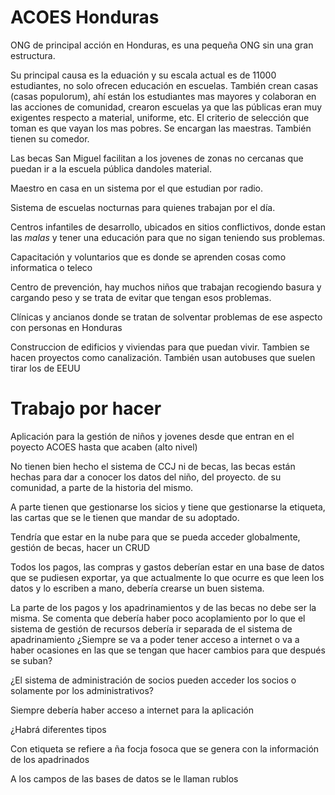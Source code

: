 # ACOES Honduras

ONG de principal acción en Honduras, es una pequeña ONG sin una gran estructura.

Su principal causa es la eduación y su escala actual es de 11000 estudiantes, no solo ofrecen educación en escuelas. También crean casas (casas populorum), ahí están los estudiantes mas mayores y colaboran en las acciones de comunidad, crearon escuelas ya que las públicas eran muy exigentes respecto a material, uniforme, etc.
El criterio de selección que toman es que vayan los mas pobres. Se encargan las maestras. También tienen su comedor.

Las becas San Miguel facilitan a los jovenes de zonas no cercanas que puedan ir a la escuela pública dandoles material.

Maestro en casa en un sistema por el que estudian por radio.

Sistema de escuelas nocturnas para quienes trabajan por el día.

Centros infantiles de desarrollo, ubicados en sitios conflictivos, donde estan las _malas_ y tener una educación para que no sigan teniendo sus problemas.

Capacitación y voluntarios que es donde se aprenden cosas como informatica o teleco

Centro de prevención, hay muchos niños que trabajan recogiendo basura y cargando peso y se trata de evitar que tengan esos problemas.

Clínicas y ancianos donde se tratan de solventar problemas de ese aspecto con personas en Honduras

Construccion de edificios y viviendas para que puedan vivir. Tambien se hacen proyectos como canalización. También usan autobuses que suelen tirar los de EEUU

# Trabajo por hacer

Aplicación para la gestión de niños y jovenes desde que entran en el poyecto ACOES hasta que acaben (alto nivel)

No tienen bien hecho el sistema de CCJ ni de becas, las becas están hechas para dar a conocer los datos del niño, del proyecto. de su comunidad, a parte de la historia del mismo.

A parte tienen que gestionarse los sicios y tiene que gestionarse la etiqueta, las cartas que se le tienen que mandar de su adoptado.

Tendría que estar en la nube para que se pueda acceder globalmente, gestión de becas, hacer un CRUD

Todos los pagos, las compras y gastos deberían estar en una base de datos que se pudiesen exportar, ya que actualmente lo que ocurre es que leen los datos y lo escriben a mano, debería crearse un buen sistema.

La parte de los pagos y los apadrinamientos y de las becas no debe ser la misma. Se comenta que debería haber poco acoplamiento por lo que el sistema de gestión de recursos debería ir separada de el sistema de apadrinamiento
¿Siempre se va a poder tener acceso a internet o va a haber ocasiones en las que se tengan que hacer cambios para que después se suban?

¿El sistema de administración de socios pueden acceder los socios o solamente por los administrativos?

Siempre debería haber acceso a internet para la aplicación

¿Habrá diferentes tipos 

Con etiqueta se refiere a ña focja fosoca que se genera con la información de los apadrinados

A los campos de las bases de datos se le llaman rublos

